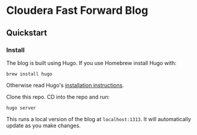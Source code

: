 # Cloudera Fast Forward Blog

## Quickstart

### Install

The blog is built using Hugo. If you use Homebrew install Hugo with:

```
brew install hugo
```

Otherwise read Hugo's [installation instructions](https://gohugo.io/getting-started/installing).

Clone this repo. CD into the repo and run:

```
hugo server
```

This runs a local version of the blog at `localhost:1313`. It will automatically update as you make changes.


